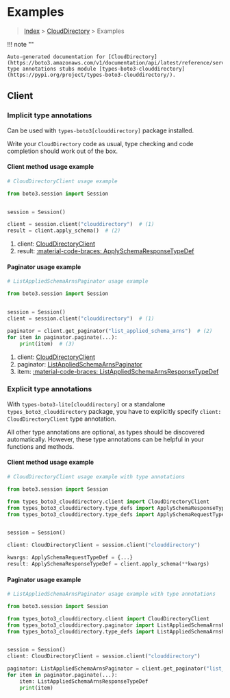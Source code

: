 # Examples

> [Index](../README.md) > [CloudDirectory](./README.md) > Examples

!!! note ""

    Auto-generated documentation for [CloudDirectory](https://boto3.amazonaws.com/v1/documentation/api/latest/reference/services/clouddirectory.html#clouddirectory)
    type annotations stubs module [types-boto3-clouddirectory](https://pypi.org/project/types-boto3-clouddirectory/).

## Client

### Implicit type annotations

Can be used with `types-boto3[clouddirectory]` package installed.

Write your `CloudDirectory` code as usual,
type checking and code completion should work out of the box.


#### Client method usage example

```python
# CloudDirectoryClient usage example

from boto3.session import Session


session = Session()

client = session.client("clouddirectory")  # (1)
result = client.apply_schema()  # (2)
```

1. client: [CloudDirectoryClient](./client.md)
2. result: [:material-code-braces: ApplySchemaResponseTypeDef](./type_defs.md#applyschemaresponsetypedef)



#### Paginator usage example

```python
# ListAppliedSchemaArnsPaginator usage example

from boto3.session import Session


session = Session()
client = session.client("clouddirectory")  # (1)

paginator = client.get_paginator("list_applied_schema_arns")  # (2)
for item in paginator.paginate(...):
    print(item)  # (3)
```

1. client: [CloudDirectoryClient](./client.md)
2. paginator: [ListAppliedSchemaArnsPaginator](./paginators.md#listappliedschemaarnspaginator)
3. item: [:material-code-braces: ListAppliedSchemaArnsResponseTypeDef](./type_defs.md#listappliedschemaarnsresponsetypedef)




### Explicit type annotations

With `types-boto3-lite[clouddirectory]`
or a standalone `types_boto3_clouddirectory` package, you have to explicitly specify `client: CloudDirectoryClient` type annotation.

All other type annotations are optional, as types should be discovered automatically.
However, these type annotations can be helpful in your functions and methods.


#### Client method usage example

```python
# CloudDirectoryClient usage example with type annotations

from boto3.session import Session

from types_boto3_clouddirectory.client import CloudDirectoryClient
from types_boto3_clouddirectory.type_defs import ApplySchemaResponseTypeDef
from types_boto3_clouddirectory.type_defs import ApplySchemaRequestTypeDef


session = Session()

client: CloudDirectoryClient = session.client("clouddirectory")

kwargs: ApplySchemaRequestTypeDef = {...}
result: ApplySchemaResponseTypeDef = client.apply_schema(**kwargs)
```



#### Paginator usage example

```python
# ListAppliedSchemaArnsPaginator usage example with type annotations

from boto3.session import Session

from types_boto3_clouddirectory.client import CloudDirectoryClient
from types_boto3_clouddirectory.paginator import ListAppliedSchemaArnsPaginator
from types_boto3_clouddirectory.type_defs import ListAppliedSchemaArnsResponseTypeDef


session = Session()
client: CloudDirectoryClient = session.client("clouddirectory")

paginator: ListAppliedSchemaArnsPaginator = client.get_paginator("list_applied_schema_arns")
for item in paginator.paginate(...):
    item: ListAppliedSchemaArnsResponseTypeDef
    print(item)
```




